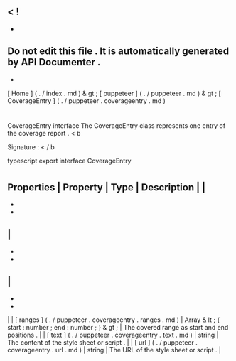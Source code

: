<
!
-
-
Do
not
edit
this
file
.
It
is
automatically
generated
by
API
Documenter
.
-
-
>
[
Home
]
(
.
/
index
.
md
)
&
gt
;
[
puppeteer
]
(
.
/
puppeteer
.
md
)
&
gt
;
[
CoverageEntry
]
(
.
/
puppeteer
.
coverageentry
.
md
)
#
#
CoverageEntry
interface
The
CoverageEntry
class
represents
one
entry
of
the
coverage
report
.
<
b
>
Signature
:
<
/
b
>
typescript
export
interface
CoverageEntry
#
#
Properties
|
Property
|
Type
|
Description
|
|
-
-
-
|
-
-
-
|
-
-
-
|
|
[
ranges
]
(
.
/
puppeteer
.
coverageentry
.
ranges
.
md
)
|
Array
&
lt
;
{
start
:
number
;
end
:
number
;
}
&
gt
;
|
The
covered
range
as
start
and
end
positions
.
|
|
[
text
]
(
.
/
puppeteer
.
coverageentry
.
text
.
md
)
|
string
|
The
content
of
the
style
sheet
or
script
.
|
|
[
url
]
(
.
/
puppeteer
.
coverageentry
.
url
.
md
)
|
string
|
The
URL
of
the
style
sheet
or
script
.
|
